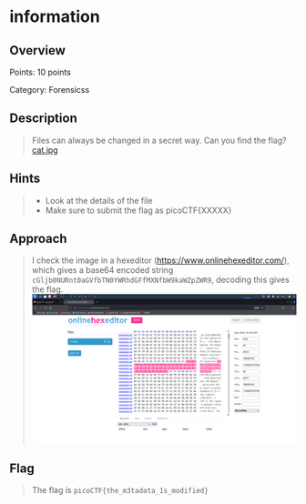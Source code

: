 # information

## Overview

Points: 10 points

Category: Forensicss

## Description

> Files can always be changed in a secret way. Can you find the flag? [cat.jpg](https://mercury.picoctf.net/static/149ab4b27d16922142a1e8381677d76f/cat.jpg)

## Hints

> + Look at the details of the file
> + Make sure to submit the flag as picoCTF{XXXXX}

## Approach

> I check the image in a hexeditor (https://www.onlinehexeditor.com/), which gives a base64 encoded string `cGljb0NURnt0aGVfbTN0YWRhdGFfMXNfbW9kaWZpZWR9`, decoding this gives the flag. ![Information](assets/Information.png)

## Flag

> The flag is `picoCTF{the_m3tadata_1s_modified}`
